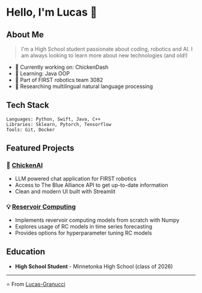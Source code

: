 # Hello, I'm Lucas 👋

## About Me
> I'm a High School student passionate about coding, robotics and AI. I am always looking to learn more about new technologies (and old!)

- 🔭 Currently working on: ChickenDash
- 🌱 Learning: Java OOP
- 🤖 Part of FIRST robotics team 3082
- 📃 Researching multilingual natural language processing

## Tech Stack
```
Languages: Python, Swift, Java, C++
Libraries: Sklearn, Pytorch, Tensorflow
Tools: Git, Docker
```

## Featured Projects

### 🚀 [ChickenAI](https://github.com/Lucas-Granucci/ChickenAI)
- LLM powered chat application for FIRST robotics
- Access to The Blue Alliance API to get up-to-date information
- Clean and modern UI built with Streamlit 

### 💡 [Reservoir Computing](https://github.com/Lucas-Granucci/reservoir-computing)
- Implements revervoir computing models from scratch with Numpy
- Explores usage of RC models in time series forecasting
- Provides options for hyperparameter tuning RC models

## Education
- **High School Student** - Minnetonka High School (class of 2026)

---

⭐️ From [Lucas-Granucci](https://github.com/Lucas-Granucci)
